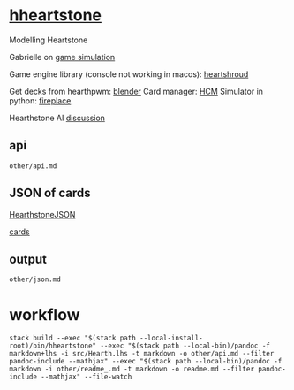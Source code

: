 [hheartstone](https://github.com/tonyday567/hheartstone)
===

Modelling Heartstone

Gabrielle on [game simulation](http://www.haskellforall.com/2013/05/program-imperatively-using-haskell.html)

Game engine library (console not working in macos): [heartshroud](https://github.com/thomaseding/hearthshroud)

Get decks from hearthpwm: [blender](https://github.com/blender/Hearthstone)
Card manager: [HCM](https://github.com/nicuveo/HCM)
Simulator in python: [fireplace](https://github.com/jleclanche/fireplace)

Hearthstone AI [discussion](https://www.reddit.com/r/hearthstone/comments/7l1ob0/i_wrote_a_masters_thesis_on_effective_hearthstone/)

api
---

```include
other/api.md
```

JSON of cards
---

[HearthstoneJSON](https://hearthstonejson.com/docs/cards.html)

[cards](https://api.hearthstonejson.com/v1/latest/enUS/cards.json)

output
---

```include
other/json.md
```

workflow
===

```
stack build --exec "$(stack path --local-install-root)/bin/hheartstone" --exec "$(stack path --local-bin)/pandoc -f markdown+lhs -i src/Hearth.lhs -t markdown -o other/api.md --filter pandoc-include --mathjax" --exec "$(stack path --local-bin)/pandoc -f markdown -i other/readme_.md -t markdown -o readme.md --filter pandoc-include --mathjax" --file-watch
```
